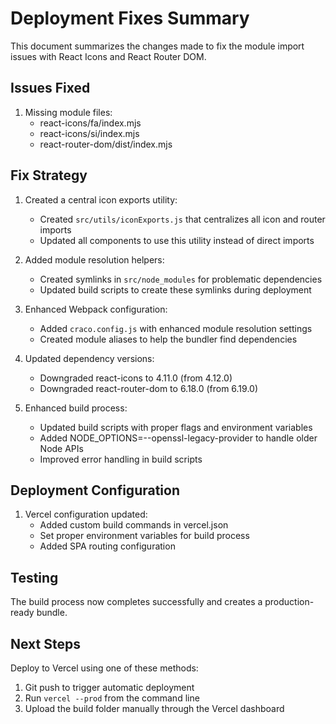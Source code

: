 # Deployment Fixes Summary

This document summarizes the changes made to fix the module import issues with React Icons and React Router DOM.

## Issues Fixed

1. Missing module files:
   - react-icons/fa/index.mjs
   - react-icons/si/index.mjs
   - react-router-dom/dist/index.mjs

## Fix Strategy

1. Created a central icon exports utility:
   - Created `src/utils/iconExports.js` that centralizes all icon and router imports
   - Updated all components to use this utility instead of direct imports

2. Added module resolution helpers:
   - Created symlinks in `src/node_modules` for problematic dependencies
   - Updated build scripts to create these symlinks during deployment

3. Enhanced Webpack configuration:
   - Added `craco.config.js` with enhanced module resolution settings
   - Created module aliases to help the bundler find dependencies

4. Updated dependency versions:
   - Downgraded react-icons to 4.11.0 (from 4.12.0)
   - Downgraded react-router-dom to 6.18.0 (from 6.19.0)

5. Enhanced build process:
   - Updated build scripts with proper flags and environment variables
   - Added NODE_OPTIONS=--openssl-legacy-provider to handle older Node APIs
   - Improved error handling in build scripts

## Deployment Configuration

1. Vercel configuration updated:
   - Added custom build commands in vercel.json
   - Set proper environment variables for build process
   - Added SPA routing configuration

## Testing

The build process now completes successfully and creates a production-ready bundle.

## Next Steps

Deploy to Vercel using one of these methods:
1. Git push to trigger automatic deployment
2. Run `vercel --prod` from the command line
3. Upload the build folder manually through the Vercel dashboard
